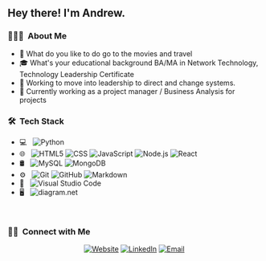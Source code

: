 <h2> Hey there! I'm Andrew.</h2>

<h3> 👨🏻‍💻 &nbsp;About Me </h3>

- 🤔 What do you like to do go to the movies and travel
- 🎓 What's your educational background BA/MA in Network Technology, Technology Leadership Certificate
- 💼 Working to move into leadership to direct and change systems.
- 🌱 Currently working as a project manager / Business Analysis for projects

<h3> 🛠 &nbsp;Tech Stack</h3>

- 💻 &nbsp;
![Python](img.shields.io/badge/-Python-333333?style=flat&...)
- 🌐 &nbsp;
![HTML5](img.shields.io/badge/-HTML5-333333?style=flat&l...)
![CSS](img.shields.io/badge/-CSS-333333?style=flat&log...)
![JavaScript](img.shields.io/badge/-JavaScript-333333?style=f...)
![Node.js](img.shields.io/badge/-Node.js-333333?style=flat...)
![React](img.shields.io/badge/-React-333333?style=flat&l...)
- 🛢 &nbsp;
![MySQL](img.shields.io/badge/-MySQL-333333?style=flat&l...)
![MongoDB](img.shields.io/badge/-MongoDB-333333?style=flat...)
- ⚙️ &nbsp;
![Git](img.shields.io/badge/-Git-333333?style=flat&log...)
![GitHub](img.shields.io/badge/-GitHub-333333?style=flat&...)
![Markdown](img.shields.io/badge/-Markdown-333333?style=fla...)
- 🔧 &nbsp;
![Visual Studio Code](img.shields.io/badge/-Visual%20Studio%20Code-33...)
- 🖥 &nbsp;
![diagram.net](img.shields.io/badge/-Diagram.net-333333?style=...)

<br/>

<h3> 🤝🏻 &nbsp;Connect with Me </h3>

<p align="center">
<a href="www.kuralabs.org"><img alt="Website" src="img.shields.io/badge/Website-www.kuralabs.org-o..."></a>
<a href="https://www.linkedin.com/in/andrew-mullen-/"><img alt="LinkedIn" src="img.shields.io/badge/LinkedIn-Andrew%20Mullen..."></a>
<a href="mullencsllc@gmail.com"><img alt="Email" src="img.shields.io/badge/Email-mullencsllc@gmail.com...."></a>
</p>

<!---
andmulLABS01/andmulLABS01 is a ✨ special ✨ repository because its `README.md` (this file) appears on your GitHub profile.
You can click the Preview link to take a look at your changes.
--->
